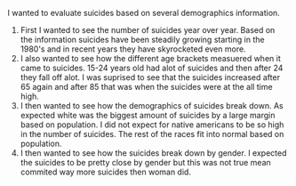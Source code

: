 I wanted to evaluate suicides based on several demographics information.

1. First I wanted to see the number of suicides year over year. Based on the information suicides have been steadily growing starting in the 1980's and in recent years they have skyrocketed even more.
2. I also wanted to see how the different age brackets measuered when it came to suicides. 15-24 years old had alot of suicides and then after 24 they fall off alot. I was suprised to see that the suicides increased after 65 again and after 85 that was when the suicides were at the all time high.
3. I then wanted to see how the demographics of suicides break down. As expected white was the biggest amount of suicides by a large margin based on population. I did not expect for native americans to be so high in the number of suicides. The rest of the races fit into normal based on population.
4. I then wanted to see how the suicides break down by gender. I expected the suicides to be pretty close by gender but this was not true mean commited way more suicides then woman did.
